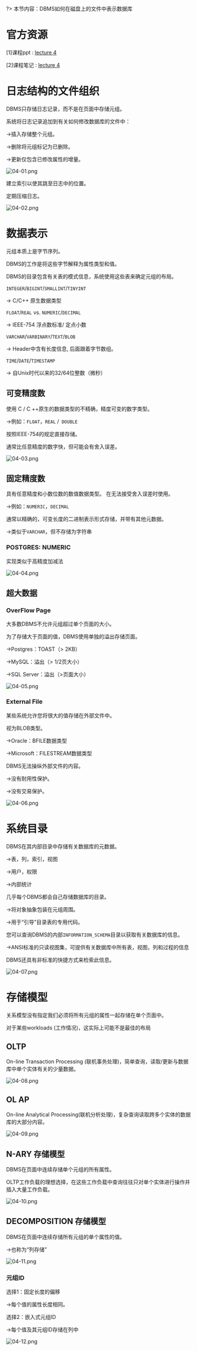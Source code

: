 ?> 本节内容：DBMS如何在磁盘上的文件中表示数据库

# 官方资源

[1]课程ppt : [lecture 4](sql/15445/files/ppt04.pdf ':ignore')

[2]课程笔记 : [lecture 4](sql/15445/files/note04.pdf ':ignore')

# 日志结构的文件组织

DBMS只存储日志记录，而不是在页面中存储元组。

系统将日志记录追加到有关如何修改数据库的文件中：

→插入存储整个元组。

→删除将元组标记为已删除。

→更新仅包含已修改属性的增量。

![04-01.png](https://i.loli.net/2020/04/19/ZE2K7dj6bzroYJf.png)

建立索引以使其跳至日志中的位置。

定期压缩日志。

![04-02.png](https://i.loli.net/2020/04/19/stTgPKiBeC2bAUI.png)

# 数据表示

元组本质上是字节序列。

DBMS的工作是将这些字节解释为属性类型和值。

DBMS的目录包含有关表的模式信息，系统使用这些表来确定元组的布局。

`INTEGER`/`BIGINT`/`SMALLINT`/`TINYINT`

→ C/C++ 原生数据类型

`FLOAT`/`REAL` vs. `NUMERIC`/`DECIMAL`

→ IEEE-754 浮点数标准/ 定点小数

`VARCHAR`/`VARBINARY`/`TEXT`/`BLOB`

→ Header中含有长度信息, 后面跟着字节数组。

`TIME`/`DATE`/`TIMESTAMP`

→ 自Unix时代以来的32/64位整数（微秒）

## 可变精度数

使用 C / C ++原生的数据类型的不精确，精度可变的数字类型。

→例如：`FLOAT`，`REAL` /` DOUBLE`

按照IEEE-754的规定直接存储。

通常比任意精度的数字快，但可能会有舍入误差。

![04-03.png](https://i.loli.net/2020/04/19/rVB5pZKH7iFGOCf.png)

## 固定精度数

具有任意精度和小数位数的数值数据类型。 在无法接受舍入误差时使用。

→例如：`NUMERIC`，`DECIMAL`

通常以精确的，可变长度的二进制表示形式存储，并带有其他元数据。

→类似于`VARCHAR`，但不存储为字符串

### POSTGRES: NUMERIC  

实现类似于高精度加减法

![04-04.png](https://i.loli.net/2020/04/19/9rEp5lK6iPVjedM.png)

## 超大数据

### OverFlow Page

大多数DBMS不允许元组超过单个页面的大小。

为了存储大于页面的值，DBMS使用单独的溢出存储页面。

→Postgres：TOAST（> 2KB）

→MySQL：溢出（> 1/2页大小）

→SQL Server：溢出（>页面大小）

![04-05.png](https://i.loli.net/2020/04/19/YQBJKbrxsegCvSu.png)

### External File 

某些系统允许您将很大的值存储在外部文件中。

视为BLOB类型。

→Oracle：BFILE数据类型

→Microsoft：FILESTREAM数据类型

DBMS无法操纵外部文件的内容。

→没有耐用性保护。

→没有交易保护。

![04-06.png](https://i.loli.net/2020/04/19/lfajBb5UvdQueNA.png)

# 系统目录

DBMS在其内部目录中存储有关数据库的元数据。

→表，列，索引，视图

→用户，权限

→内部统计

几乎每个DBMS都会自己存储数据库的目录。

→将对象抽象包装在元组周围。

→用于“引导”目录表的专用代码。

您可以查询DBMS的内部`INFORMATION_SCHEMA`目录以获取有关数据库的信息。

→ANSI标准的只读视图集，可提供有关数据库中所有表，视图，列和过程的信息

DBMS还具有非标准的快捷方式来检索此信息。

![04-07.png](https://i.loli.net/2020/04/19/jMphwAvkOK2TdQF.png)

# 存储模型

关系模型没有指定我们必须将所有元组的属性一起存储在单个页面中。

对于某些workloads (工作情况)，这实际上可能不是最佳的布局

## OLTP  

On-line Transaction Processing (联机事务处理)，简单查询，读取/更新与数据库中单个实体有关的少量数据。

![04-08.png](https://i.loli.net/2020/04/19/UYRwQpLdCJkWem3.png)

## OL AP  

On-line Analytical Processing(联机分析处理)，复杂查询读取跨多个实体的数据库的大部分内容。

![04-09.png](https://i.loli.net/2020/04/19/lSp8UEVJ6QIY2NF.png)

## N-ARY  存储模型

DBMS在页面中连续存储单个元组的所有属性。

OLTP工作负载的理想选择，在这些工作负载中查询往往只对单个实体进行操作并插入大量工作负载。

![04-10.png](https://i.loli.net/2020/04/19/THr4gMWOeuESFUL.png)

## DECOMPOSITION 存储模型

DBMS在页面中连续存储所有元组的单个属性的值。

→也称为“列存储”

![04-11.png](https://i.loli.net/2020/04/19/GTtuRWpI4vOSnJ3.png)

### 元组ID

选择1：固定长度的偏移

→每个值的属性长度相同。

选择2：嵌入式元组ID

→每个值及其元组ID存储在列中

![04-12.png](https://i.loli.net/2020/04/19/6okXvxImLaus84R.png)